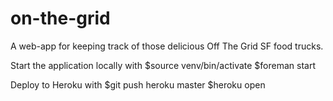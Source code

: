 on-the-grid
===========

A web-app for keeping track of those delicious Off The Grid SF food trucks.

Start the application locally with
    $source venv/bin/activate
    $foreman start

Deploy to Heroku with
    $git push heroku master
    $heroku open
    